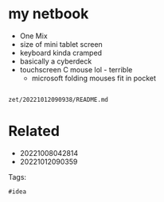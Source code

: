 # my netbook

- One Mix
- size of mini tablet screen
- keyboard kinda cramped
- basically a cyberdeck
- touchscreen C mouse lol - terrible
  - microsoft folding mouses fit in pocket

```
```

` zet/20221012090938/README.md `

# Related

- 20221008042814
- 20221012090359

Tags:

    #idea
